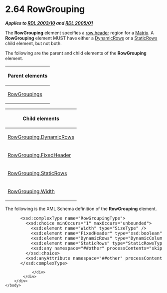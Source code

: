 <html dir="LTR" xmlns:mshelp="http://msdn.microsoft.com/mshelp" xmlns:ddue="http://ddue.schemas.microsoft.com/authoring/2003/5" xmlns:xlink="http://www.w3.org/1999/xlink" xmlns:tool="http://www.microsoft.com/tooltip">
    <head>
        <meta http-equiv="Content-Type" content="text/html; CHARSET=utf-8"></meta>
        <meta name="save" content="history"></meta>
        <title>2.64 RowGrouping</title>
        <xml>
            <mshelp:toctitle title="2.64 RowGrouping"></mshelp:toctitle>
            <mshelp:rltitle title="[MS-RDL]: RowGrouping"></mshelp:rltitle>
            <mshelp:keyword index="A" term="b5d38fa6-6490-4b26-8e9d-dcd9571a6378"></mshelp:keyword>
            <mshelp:attr name="DCSext.ContentType" value="open specification"></mshelp:attr>
            <mshelp:attr name="AssetID" value="b5d38fa6-6490-4b26-8e9d-dcd9571a6378"></mshelp:attr>
            <mshelp:attr name="TopicType" value="kbRef"></mshelp:attr>
            <mshelp:attr name="DCSext.Title" value="[MS-RDL]: RowGrouping" />
        </xml>
    </head>
    <body>
        <div id="header">
            <h1 class="heading">2.64 RowGrouping</h1>
        </div>
        <div id="mainSection">
            <div id="mainBody">
                <div id="allHistory" class="saveHistory"></div>
                <div id="sectionSection0" class="section" name="collapseableSection">
                    

<p><b><i>Applies to </i></b><a href="a7e2ad00-07c8-4f6d-80ab-3ad55df7b233.md"><b><i>RDL 2003/10</i></b></a><b>
<i>and </i></b><a href="3ebe2912-4958-4832-b391-cad1f5e13338.md"><b><i>RDL 2005/01</i></b></a></p>

<p>The <b>RowGrouping</b> element specifies a <a href="b2482b3f-74ab-4ca8-a9e5-c07955011743.md#gt_4a2f606e-7699-46fb-bc95-82a9e6dae94f">row header</a> region for a <a href="25419c0a-c7c6-43d7-8ca5-1af842666dcb.md">Matrix</a>. A <b>RowGrouping</b>
element MUST have either a <a href="ae8d4d93-e1d0-4379-ac48-4744a347f9db.md">DynamicRows</a>
or a <a href="a50ee3f0-35fd-4634-b6c9-87f31c8eb515.md">StaticRows</a> child
element, but not both.</p>

<p>The following are the parent and child elements of the <b>RowGrouping</b>
element.</p>

<table>
 <thead>
  <tr>
   <th>
   <p>Parent elements</p>
   </th>
  </tr>
 </thead>
 <tr>
  <td>
  <p><a href="fdd934e6-1fb8-4bc8-aca9-b96560e22e5b.md">RowGroupings</a></p>
  </td>
 </tr>
</table>

<p> </p>

<table>
 <thead>
  <tr>
   <th>
   <p>Child elements</p>
   </th>
  </tr>
 </thead>
 <tr>
  <td>
  <p><a href="f33ec05d-3beb-49d4-88b6-7170de25b27f.md">RowGrouping.DynamicRows</a></p>
  </td>
 </tr>
 <tr>
  <td>
  <p><a href="3307bf06-60d7-42c3-a001-a0b778a72d62.md">RowGrouping.FixedHeader</a></p>
  </td>
 </tr>
 <tr>
  <td>
  <p><a href="adcebcf8-27d8-4c95-8106-66e2a1a496bf.md">RowGrouping.StaticRows</a></p>
  </td>
 </tr>
 <tr>
  <td>
  <p><a href="947ed4b6-04dc-4676-98b7-b081f6dc317d.md">RowGrouping.Width</a></p>
  </td>
 </tr>
</table>

<p>The following is the XML Schema definition of the <b>RowGrouping</b>
element.</p>

<dl>
<dd>
<div><pre> &lt;xsd:complexType name=&quot;RowGroupingType&quot;&gt;
   &lt;xsd:choice minOccurs=&quot;1&quot; maxOccurs=&quot;unbounded&quot;&gt;
     &lt;xsd:element name=&quot;Width&quot; type=&quot;SizeType&quot; /&gt;
     &lt;xsd:element name=&quot;FixedHeader&quot; type=&quot;xsd:boolean&quot; minOccurs=&quot;0&quot; /&gt;
     &lt;xsd:element name=&quot;DynamicRows&quot; type=&quot;DynamicColumnsRowsType&quot; minOccurs=&quot;0&quot; /&gt;
     &lt;xsd:element name=&quot;StaticRows&quot; type=&quot;StaticRowsType&quot; minOccurs=&quot;0&quot; /&gt;
     &lt;xsd:any namespace=&quot;##other&quot; processContents=&quot;skip&quot; /&gt;
   &lt;/xsd:choice&gt;
   &lt;xsd:anyAttribute namespace=&quot;##other&quot; processContents=&quot;skip&quot; /&gt;
 &lt;/xsd:complexType&gt;
</pre></div>
</dd></dl>


                </div>
            </div>
        </div>
    </body>
</html>